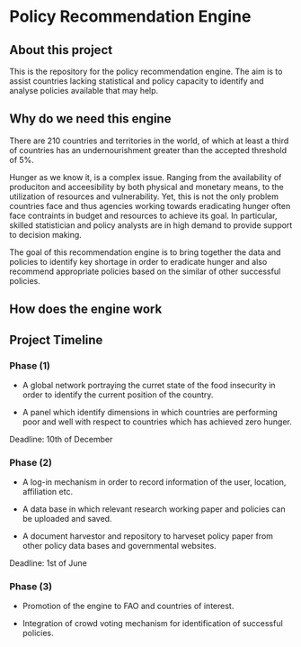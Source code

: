 # Policy Recommendation Engine


## About this project

This is the repository for the policy recommendation engine. The aim
is to assist countries lacking statistical and policy capacity to
identify and analyse policies available that may help.

## Why do we need this engine

There are 210 countries and territories in the world, of which at
least a third of countries has an undernourishment greater than the
accepted threshold of 5\%.

Hunger as we know it, is a complex issue. Ranging from the
availability of produciton and acceesibility by both physical and
monetary means, to the utilization of resources and
vulnerability. Yet, this is not the only problem countries face and
thus agencies working towards eradicating hunger often face contraints
in budget and resources to achieve its goal. In particular, skilled
statistician and policy analysts are in high demand to provide support
to decision making.

The goal of this recommendation engine is to bring together the data
and policies to identify key shortage in order to eradicate hunger and
also recommend appropriate policies based on the similar of other
successful policies.


## How does the engine work


## Project Timeline

### Phase (1)

* A global network portraying the curret state of the food insecurity
  in order to identify the current position of the country.

* A panel which identify dimensions in which countries are performing
  poor and well with respect to countries which has achieved zero
  hunger.


Deadline: 10th of December

### Phase (2)

* A log-in mechanism in order to record information of the user, location, affiliation etc.

* A data base in which relevant research working paper and policies can be uploaded and saved.

* A document harvestor and repository to harveset policy paper from
  other policy data bases and governmental websites.

Deadline: 1st of June

### Phase (3) 

* Promotion of the engine to FAO and countries of interest.

* Integration of crowd voting mechanism for identification of successful policies.